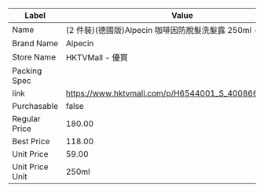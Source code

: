 | Label           | Value                                                     |
| --------------- | --------------------------------------------------------- |
| Name            | (2 件裝)(德國版)Alpecin 咖啡因防脫髮洗髮露 250ml -[平行進口](4008666211187) |
| Brand Name      | Alpecin                                                   |
| Store Name      | HKTVMall - 優買                                             |
| Packing Spec    |                                                           |
| link            | https://www.hktvmall.com/p/H6544001_S_4008666211187d      |
| Purchasable     | false                                                     |
| Regular Price   | 180.00                                                    |
| Best Price      | 118.00                                                    |
| Unit Price      | 59.00                                                     |
| Unit Price Unit | 250ml                                                     |
